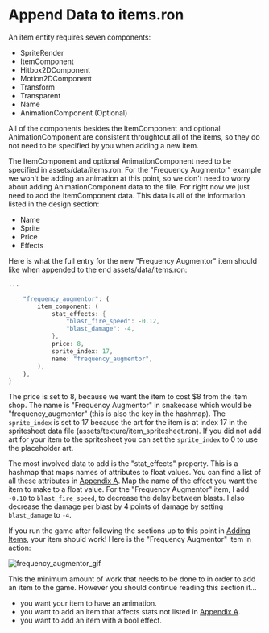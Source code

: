 # Append Data to items.ron

An item entity requires seven components:

- SpriteRender
- ItemComponent
- Hitbox2DComponent
- Motion2DComponent
- Transform
- Transparent
- Name
- AnimationComponent (Optional)

All of the components besides the ItemComponent and optional AnimationComponent
are consistent throughtout all of the items, so they do not need to be specified
by you when adding a new item.

The ItemComponent and optional AnimationComponent need to be specified in
assets/data/items.ron. For the "Frequency Augmentor" example we won't be adding
an animation at this point, so we don't need to worry about adding
AnimationComponent data to the file. For right now we just need to add the
ItemComponent data. This data is all of the information listed in the design section:

- Name
- Sprite
- Price
- Effects

Here is what the full entry for the new "Frequency Augmentor" item should like when appended to the end assets/data/items.ron:

```rust
...

    "frequency_augmentor": (
        item_component: (
            stat_effects: {
                "blast_fire_speed": -0.12,
                "blast_damage": -4,
            },
            price: 8,
            sprite_index: 17,
            name: "frequency_augmentor",
        ),
    ),
}
```

The price is set to 8, because we want the item to cost $8 from the item shop.
The name is "Frequency Augmentor" in snakecase which would be "frequency_augmentor"
(this is also the key in the hashmap). The `sprite_index` is set to 17 because
the art for the item is at index 17 in the spritesheet data file
(assets/texture/item_spritesheet.ron).
If you did not add art for your item to the spritesheet you can set the
`sprite_index` to 0 to use the placeholder art.

The most involved data to add is the "stat_effects" property. This is a hashmap
that maps names of attributes to float values. You can find a list of all these
attributes in [Appendix A](./stat_effects.md). Map the name of the effect you
want the item to make to a float value. For the "Frequency Augmentor" item,
I add  `-0.10` to `blast_fire_speed`, to decrease the delay between blasts. I
also decrease the damage per blast by 4 points of damage by setting
`blast_damage` to `-4`.

If you run the game after following the sections up to this point in [Adding Items](./add_item.md),
your item should work! Here is the "Frequency Augmentor" item in action:

![frequency_augmentor_gif](./assets/frequency_augmentor.gif)

This the minimum amount of work that needs to be done to in order to add an item
to the game. However you should continue reading this section if...

- you want your item to have an animation.
- you want to add an item that affects stats not listed in [Appendix A](./item_effects.md).
- you want to add an item with a bool effect.
